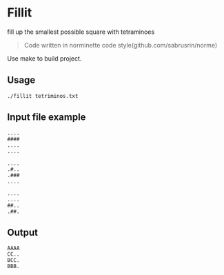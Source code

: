 # Fillit
fill up the smallest possible square with tetraminoes
> Code written in norminette code style(github.com/sabrusrin/norme)

Use make to build project.  

## Usage
```
./fillit tetriminos.txt
```

## Input file example
```
....
####
....
....

....
.#..
.###
....

....
....
##..
.##.
```

## Output
```
AAAA
CC..
BCC.
BBB.
```
